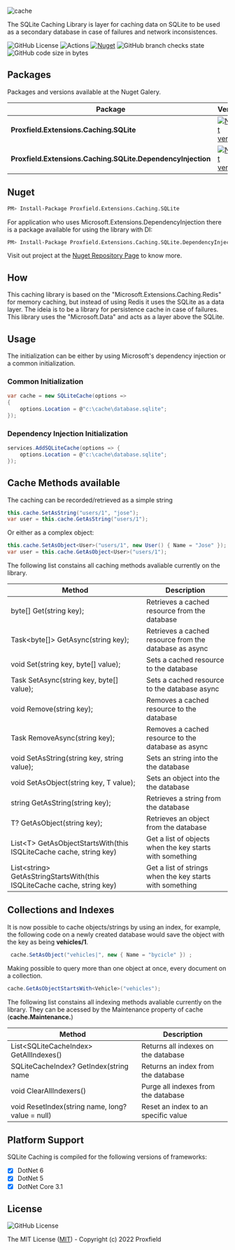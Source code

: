 
![cache](https://user-images.githubusercontent.com/7343019/186032840-de9be07f-8b41-448e-825b-f0f60e14e0f2.png)


The SQLite Caching Library is layer for caching data on SQLite to be used as a secondary database in case of failures and network inconsistences.

![GitHub License](https://img.shields.io/github/license/proxfield/Proxfield.Extensions.Caching.SQLite)
![Actions](https://github.com/proxfield/Proxfield.Extensions.Caching.SQLite/actions/workflows/build.yml/badge.svg)
[![Nuget](https://github.com/proxfield/Proxfield.Extensions.Caching.SQLite/actions/workflows/release.yml/badge.svg)](https://github.com/proxfield/Proxfield.Extensions.Caching.SQLite/actions/workflows/release.yml)
![GitHub branch checks state](https://img.shields.io/github/checks-status/proxfield/Proxfield.Extensions.Caching.SQLite/main)
![GitHub code size in bytes](https://img.shields.io/github/languages/code-size/proxfield/Proxfield.Extensions.Caching.SQLite)

## Packages

Packages and versions available at the Nuget Galery.


| Package | Version | Downloads |
| - | - | - |
| <b>Proxfield.Extensions.Caching.SQLite</b> | [![Nuget version](https://img.shields.io/nuget/v/Proxfield.Extensions.Caching.SQLite)](https://www.nuget.org/packages/Proxfield.Extensions.Caching.SQLite/) | [![Nuget downloads](https://img.shields.io/nuget/dt/Proxfield.Extensions.Caching.SQLite)](https://www.nuget.org/packages/Proxfield.Extensions.Caching.SQLite/) |
| <b>Proxfield.Extensions.Caching.SQLite.DependencyInjection</b> | [![Nuget version](https://img.shields.io/nuget/v/Proxfield.Extensions.Caching.SQLite)](https://www.nuget.org/packages/Proxfield.Extensions.Caching.SQLite.DependencyInjection/) | [![Nuget downloads](https://img.shields.io/nuget/dt/Proxfield.Extensions.Caching.SQLite.DependencyInjection)](https://www.nuget.org/packages/Proxfield.Extensions.Caching.SQLite.DependencyInjection/) |

## Nuget

```bash
PM> Install-Package Proxfield.Extensions.Caching.SQLite
```

For application who uses Microsoft.Extensions.DependencyInjection there is a package available for using the library with DI:

```bash
PM> Install-Package Proxfield.Extensions.Caching.SQLite.DependencyInjection
```

Visit out project at the [Nuget Repository Page](https://www.nuget.org/packages/Proxfield.Extensions.Caching.SQLite) to know more.

## How

This caching library is based on the "Microsoft.Extensions.Caching.Redis" for memory caching, but instead of using Redis it uses the SQLite as a data layer. The ideia is to be a library for persistence cache in case of failures. This library uses the "Microsoft.Data" and acts as a layer above the SQLite.

## Usage

The initialization can be either by using Microsoft's dependency injection or a common initialization.

### Common Initialization

```csharp
var cache = new SQLiteCache(options =>
{
    options.Location = @"c:\cache\database.sqlite";
});
```

### Dependency Injection Initialization

```csharp
services.AddSQLiteCache(options => {
    options.Location = @"c:\cache\database.sqlite";
});
```

## Cache Methods available

The caching can be recorded/retrieved as a simple string

```csharp
this.cache.SetAsString("users/1", "jose");
var user = this.cache.GetAsString("users/1");
```

Or either as a complex object:

```csharp
this.cache.SetAsObject<User>("users/1", new User() { Name = "Jose" });
var user = this.cache.GetAsObject<User>("users/1");
```

The following list constains all caching methods avaliable currently on the library.


| Method | Description |
| - | - |
| byte[] Get(string key); | Retrieves a cached resource from the database |
| Task<byte[]> GetAsync(string key); | Retrieves a cached resource from the database as async |
| void Set(string key, byte[] value); | Sets a cached resource to the database |
| Task SetAsync(string key, byte[] value); | Sets a cached resource to the database async |
| void Remove(string key); | Removes a cached resource to the database |
| Task RemoveAsync(string key); | Removes a cached resource to the database as async |
| void SetAsString(string key, string value); | Sets an string into the the database |
| void SetAsObject<T>(string key, T value); | Sets an object into the the database |
| string GetAsString(string key); | Retrieves a string from the database |
| T? GetAsObject<T>(string key); | Retrieves an object from the database |
| List\<T\> GetAsObjectStartsWith<T>(this ISQLiteCache cache, string key) | Get a list of objects when the key starts with something |
| List\<string\> GetAsStringStartsWith(this ISQLiteCache cache, string key) | Get a list of strings when the key starts with something |

## Collections and Indexes

It is now possible to cache objects/strings by using an index, for example, the following code on a newly created database would save the object with the key as being <strong>vehicles/1</strong>.

```csharp
 cache.SetAsObject("vehicles|", new { Name = "bycicle" }) ;
```

Making possible to query more than one object at once, every document on a collection.

```csharp
cache.GetAsObjectStartsWith<Vehicle>("vehicles");
```

The following list constains all indexing methods avaliable currently on the library. They can be acessed by the Maintenance property of cache (<strong>cache.Maintenance.</strong>)


| Method | Description |
| - | - |
| List\<SQLiteCacheIndex\> GetAllIndexes() | Returns all indexes on the database |
| SQLiteCacheIndex? GetIndex(string name | Returns an index from the database |
| void ClearAllIndexers() | Purge all indexes from the database |
| void ResetIndex(string name, long? value = null) | Reset an index to an specific value |

## Platform Support

SQLite Caching is compiled for the following versions of frameworks:

- [X] DotNet 6
- [x] DotNet 5
- [x] DotNet Core 3.1

## License
![GitHub License](https://img.shields.io/github/license/proxfield/Proxfield.Extensions.Caching.SQLite)

The MIT License ([MIT](LICENSE.md)) - Copyright (c) 2022 Proxfield
